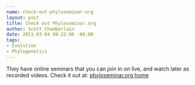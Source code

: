 ```yaml
--- 
name: check-out-phyloseminar-org
layout: post
title: Check out Phyloseminar.org
author: Scott Chamberlain
date: 2011-03-04 08:22:00 -06:00
tags: 
- Evolution
- Phylogenetics
---
```

<div>They have online seminars that you can join in on live, and watch later as recorded videos. Check it out at: <a href="http://phyloseminar.org/index.html">phyloseminar.org home</a></div>
